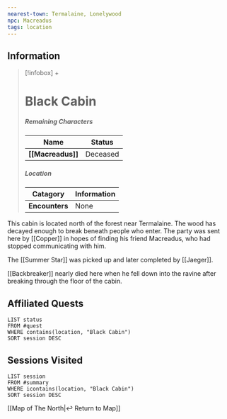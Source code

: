 ```yaml
---
nearest-town: Termalaine, Lonelywood
npc: Macreadus
tags: location
---
```


## Information
> [!infobox] +
> # Black Cabin
> ##### Remaining Characters
> | Name | Status |
> | ---- | ---- |
> | **[[Macreadus]]** | Deceased |
> ##### Location
> | Catagory | Information |
> | ---- | ---- |
> | **Encounters** | None |

This cabin is located north of the forest near Termalaine. The wood has decayed enough to break beneath people who enter. The party was sent here by [[Copper]] in hopes of finding his friend Macreadus, who had stopped communicating with him.

The [[Summer Star]] was picked up and later completed by [[Jaeger]].

[[Backbreaker]] nearly died here when he fell down into the ravine after breaking through the floor of the cabin.


## Affiliated Quests
```dataview
LIST status
FROM #quest
WHERE contains(location, "Black Cabin")
SORT session DESC
```

## Sessions Visited
```dataview
LIST session
FROM #summary
WHERE icontains(location, "Black Cabin")
SORT session DESC
```

[[Map of The North|↩️ Return to Map]]
